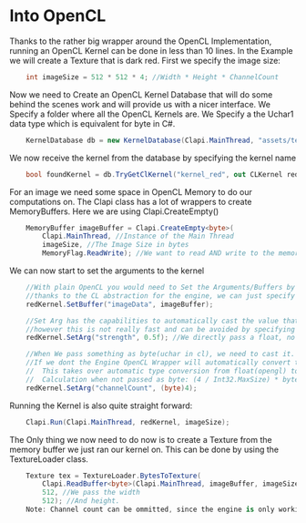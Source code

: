 # Into OpenCL
Thanks to the rather big wrapper around the OpenCL Implementation, running an OpenCL Kernel can be done in less than 10 lines.
In the Example we will create a Texture that is dark red.
First we specify the image size:
```csharp
	int imageSize = 512 * 512 * 4; //Width * Height * ChannelCount
```
Now we need to Create an OpenCL Kernel Database that will do some behind the scenes work and will provide us with a nicer interface.
We Specify a folder where all the OpenCL Kernels are.
We Specify a the Uchar1 data type which is equivalent for byte in C#.
```csharp
	KernelDatabase db = new KernelDatabase(Clapi.MainThread, "assets/test_kernel/", DataTypes.Uchar1);
```
We now receive the kernel from the database by specifying the kernel name
```csharp
	bool foundKernel = db.TryGetClKernel("kernel_red", out CLKernel redKernel);
```
For an image we need some space in OpenCL Memory to do our computations on.
The Clapi class has a lot of wrappers to create MemoryBuffers.
Here we are using Clapi.CreateEmpty<T>()
```csharp
	MemoryBuffer imageBuffer = Clapi.CreateEmpty<byte>(
		Clapi.MainThread, //Instance of the Main Thread
		imageSize, //The Image Size in bytes
		MemoryFlag.ReadWrite); //We want to read AND write to the memory buffer
```
We can now start to set the arguments to the kernel
```csharp
	//With plain OpenCL you would need to Set the Arguments/Buffers by their argument index/types/size/yada yads,
	//thanks to the CL abstraction for the engine, we can just specify the argument name how we do in OpenGL Shaders(But Faster).
    redKernel.SetBuffer("imageData", imageBuffer);

    //Set Arg has the capabilities to automatically cast the value that is passed to the right type,
    //however this is not really fast and can be avoided by specifying the correct type directly.
    redKernel.SetArg("strength", 0.5f); //We directly pass a float, no casting required

    //When We pass something as byte(uchar in cl), we need to cast it.
    //If we dont the Engine OpenCL Wrapper will automatically convert the integer into a byte, but it will apply rescaling
    //  This takes over automatic type conversion from float(opengl) to byte(System.Bitmap/opencl)
    //  Calculation when not passed as byte: (4 / Int32.MaxSize) * byte.MaxValue.
    redKernel.SetArg("channelCount", (byte)4); 
```
Running the Kernel is also quite straight forward:
```csharp
	Clapi.Run(Clapi.MainThread, redKernel, imageSize);
```
The Only thing we now need to do now is to create a Texture from the memory buffer we just ran our kernel on.
This can be done by using the TextureLoader class.
```csharp
	Texture tex = TextureLoader.BytesToTexture(
		Clapi.ReadBuffer<byte>(Clapi.MainThread, imageBuffer, imageSize), //We Read the Buffer from the memory object, which returns byte[]
		512, //We pass the width
		512); //And height.
	Note: Channel count can be ommitted, since the engine is only working with 4 channel textures
```